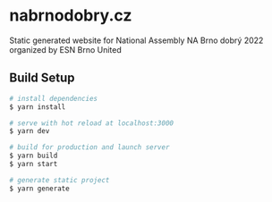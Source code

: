 # nabrnodobry.cz

Static generated website for National Assembly NA Brno dobrý 2022 organized by ESN Brno United

## Build Setup

```bash
# install dependencies
$ yarn install

# serve with hot reload at localhost:3000
$ yarn dev

# build for production and launch server
$ yarn build
$ yarn start

# generate static project
$ yarn generate
```
